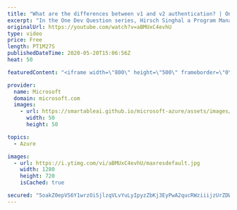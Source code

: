 ```yaml
---
title: "What are the differences between v1 and v2 authentication? | One Dev Question: Hirsch Singhal"
excerpt: "In the One Dev Question series, Hirsch Singhal a Program Manager working on the Microsoft identity platform, explains the evolution of the Azure Active Directory (Azure AD) developer platform to the Microsoft identity platform.    For more information, visit: https://docs.microsoft.com/azure/active-directory/develop/about-microsoft-identity-platform?WT.mc_id=onedevquestion-c9-AzureIdent"
originalUrl: https://youtube.com/watch?v=aBMUxC4evhU
type: video
price: Free
length: PT1M27S
publishedDateTime: 2020-05-20T15:06:56Z
heat: 50

featuredContent: "<iframe width=\"800\" height=\"500\" frameborder=\"0\" src=\"https://www.youtube.com/embed/aBMUxC4evhU\" allow=\"accelerometer; autoplay; encrypted-media; gyroscope; picture-in-picture\" allowfullscreen></iframe>"

provider:
  name: Microsoft
  domain: microsoft.com
  images:
    - url: https://smartableai.github.io/microsoft-azure/assets/images/organizations/microsoft.com-50x50.jpg
      width: 50
      height: 50

topics:
  - Azure

images:
  - url: https://i.ytimg.com/vi/aBMUxC4evhU/maxresdefault.jpg
    width: 1280
    height: 720
    isCached: true

secured: "5oakZ0epVS6Y1wrzOiSjlzqVLvYuLyIpyzZbKj3EyPwA2qucRWziiijzUrZDWhFWa5UVKSzafN3JmCoWo5NGbzFtmqVWLd4nMxa/ucvco2DZSjHNAZi0GvPu/oNjDWHZvrlR3tViK+L27RdRBpgU53E95QeE4RNIf/kdMGVp3Ql5ApEeyjduCb+GMvPgTPjPTncRHT0+JeYqEbLNxFBhL6ojmOqJ5q4wSi0mLhu6lSxXOo2kVfl6+Z1VuT8lnrzC757JaO3HG5FjBYWGzRnZZeEqE0WUR2kWHwH6/4xaGwpD4hLIKNslCKodn06DNrAEvWrglQM2JGKgw6ApD4/VpIIHv/whaweGMf4sscZ7ZsjWBN8hJrFchvmDUwt7QSe63GMGVjg45koK7C8BD9F1ZQ+mfKX7DQp/QNjn27nw37k=;np8UiDrY2H85qZSu+IzUwQ=="
---
```



